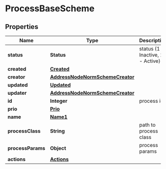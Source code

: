 

# ProcessBaseScheme


## Properties

| Name | Type | Description | Notes |
|------------ | ------------- | ------------- | -------------|
|**status** | **Status** | status (1 - Inactive, 2 - Active) |  |
|**created** | [**Created**](Created.md) |  |  |
|**creator** | [**AddressNodeNormSchemeCreator**](AddressNodeNormSchemeCreator.md) |  |  |
|**updated** | [**Updated**](Updated.md) |  |  |
|**updater** | [**AddressNodeNormSchemeCreator**](AddressNodeNormSchemeCreator.md) |  |  |
|**id** | **Integer** | process id |  |
|**prio** | [**Prio**](Prio.md) |  |  |
|**name** | [**Name1**](Name1.md) |  |  |
|**processClass** | **String** | path to process class |  |
|**processParams** | **Object** | process params |  |
|**actions** | [**Actions**](Actions.md) |  |  |



